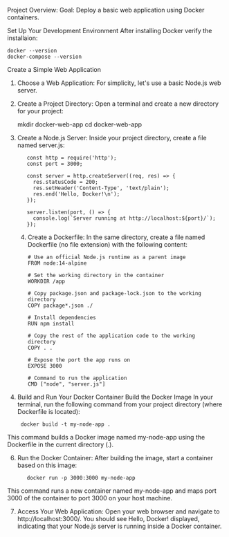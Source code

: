 Project Overview:
Goal: Deploy a basic web application using Docker containers.


Set Up Your Development Environment
After installing Docker verify the installaion:

    docker --version
    docker-compose --version

Create a Simple Web Application
1) Choose a Web Application:
For simplicity, let's use a basic Node.js web server.

2) Create a Project Directory:
Open a terminal and create a new directory for your project:

    mkdir docker-web-app
     cd docker-web-app

3) Create a Node.js Server:
Inside your project directory, create a file named server.js:

          const http = require('http');
          const port = 3000;
          
          const server = http.createServer((req, res) => {
            res.statusCode = 200;
            res.setHeader('Content-Type', 'text/plain');
            res.end('Hello, Docker!\n');
          });
          
          server.listen(port, () => {
            console.log(`Server running at http://localhost:${port}/`);
          });

   4) Create a Dockerfile:
In the same directory, create a file named Dockerfile (no file extension) with the following content:

          # Use an official Node.js runtime as a parent image
          FROM node:14-alpine
          
          # Set the working directory in the container
          WORKDIR /app
          
          # Copy package.json and package-lock.json to the working directory
          COPY package*.json ./
          
          # Install dependencies
          RUN npm install
          
          # Copy the rest of the application code to the working directory
          COPY . .
          
          # Expose the port the app runs on
          EXPOSE 3000
          
          # Command to run the application
          CMD ["node", "server.js"]


5) Build and Run Your Docker Container
Build the Docker Image
In your terminal, run the following command from your project directory (where Dockerfile is located):

        docker build -t my-node-app .

This command builds a Docker image named my-node-app using the Dockerfile in the current directory (.).


6) Run the Docker Container:
After building the image, start a container based on this image:
 
          docker run -p 3000:3000 my-node-app

This command runs a new container named my-node-app and maps port 3000 of the container to port 3000 on your host machine.


7) Access Your Web Application:
Open your web browser and navigate to http://localhost:3000/. You should see Hello, Docker! displayed, indicating that your Node.js server is running inside a Docker container.





